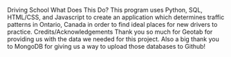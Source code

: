 Driving School
What Does This Do?
  This program uses Python, SQL, HTML/CSS, and Javascript to create an application which determines traffic patterns in Ontario, Canada in order to find ideal places for
  new drivers to practice.
Credits/Acknowledgements
  Thank you so much for Geotab for providing us with the data we needed for this project. Also a big thank you to MongoDB for giving us a way to upload those databases 
  to Github!
